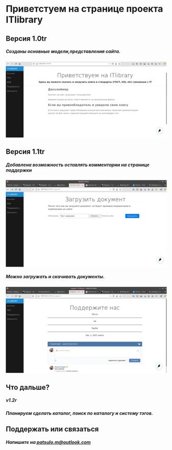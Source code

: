 # Приветстуем на странице проекта ITlibrary 

## Версия 1.0tr
##### Созданы основные модели,представления сайта.
![example](/main.jpg)
## Версия 1.1tr
##### Добавлена возможность оставлять комментарии на странице поддержки
![example](/down.jpg)
##### Можно загружать и скачивать документы.
![example](/comment.jpg)

## Что дальше?
##### v1.2r
##### Планируем сделать каталог, поиск по каталогу и систему тэгов.


## Поддержать или связаться
##### Напишите на patsulo.m@outlook.com
